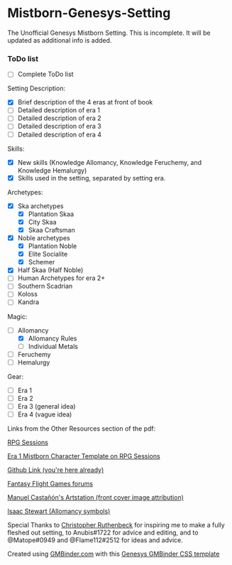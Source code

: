 # Mistborn-Genesys-Setting
The Unofficial Genesys Mistborn Setting. 
This is incomplete. It will be updated as additional info is added.


### ToDo list
- [ ] Complete ToDo list

Setting Description:
- [x] Brief description of the 4 eras at front of book
- [ ] Detailed description of era 1 
- [ ] Detailed description of era 2 
- [ ] Detailed description of era 3 
- [ ] Detailed description of era 4 

Skills:
- [x] New skills (Knowledge Allomancy, Knowledge Feruchemy, and Knowledge Hemalurgy)
- [x] Skills used in the setting, separated by setting era.

Archetypes:
- [x] Ska archetypes
  - [x] Plantation Skaa
  - [x] City Skaa
  - [x] Skaa Craftsman
- [x] Noble archetypes
  - [x] Plantation Noble
  - [x] Elite Socialite
  - [x] Schemer
- [x] Half Skaa (Half Noble)
- [ ] Human Archetypes for era 2+
- [ ] Southern Scadrian
- [ ] Koloss
- [ ] Kandra

Magic:
- [ ] Allomancy
  - [x] Allomancy Rules
  - [ ] Individual Metals
- [ ] Feruchemy
- [ ] Hemalurgy

Gear:
- [ ] Era 1
- [ ] Era 2
- [ ] Era 3 (general idea)
- [ ] Era 4 (vague idea)

Links from the Other Resources section of the pdf:

[RPG Sessions](https://rpgsessions.com)

[Era 1 Mistborn Character Template on RPG Sessions](https://app.rpgsessions.com/char/ffg-gen/player/5fa5eb30010c2c00117caeb6)

[Github Link (you're here already)](https://github.com/Craftidore/Mistborn-Genesys-Setting)

[Fantasy Flight Games forums](https://community.fantasyflightgames.com/topic/312335-genesys-mistborn/)

[Manuel Castañón's Artstation (front cover image attribution)](https://www.artstation.com/castaguer)

[Isaac Stewart (Allomancy symbols)](https://isaacstewart.com)

Special Thanks to [Christopher Ruthenbeck](http://anchor.fm/excess-advantage/) for inspiring me to make a fully fleshed out setting, to Anubis#1722 for advice and editing, and to @Matope#0949 and @Flame112#2512 for ideas and advice.


Created using [GMBinder.com](https://www.gmbinder.com/) with this [Genesys GMBinder CSS template](https://www.gmbinder.com/share/-LHIkkVnQ-4SgYYnHmI9)
